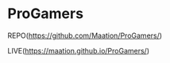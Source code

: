 ProGamers
==============================================

REPO(https://github.com/Maation/ProGamers/)

LIVE(https://maation.github.io/ProGamers/)
